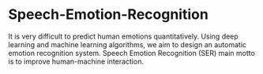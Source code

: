 # Speech-Emotion-Recognition
It is very difficult to predict human emotions quantitatively. Using deep learning and machine learning algorithms, we aim to design an automatic emotion recognition system. Speech Emotion Recognition (SER) main motto is to improve human-machine interaction.
